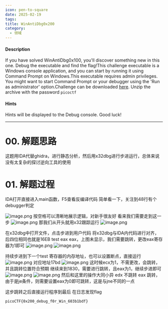 ```yaml
---
icon: pen-to-square
date: 2025-02-19
tags: 
title: WinAntiDbg0x200
category:
  - 领域
---
```

#### Description

If you have solved WinAntiDbg0x100, you'll discover something new in this one. Debug the executable and find the flag!This challenge executable is a Windows console application, and you can start by running it using Command Prompt on Windows.This executable requires admin privileges. You might want to start Command Prompt or your debugger using the 'Run as administrator' option.Challenge can be downloaded [here](https://artifacts.picoctf.net/c_titan/145/WinAntiDbg0x200.zip). Unzip the archive with the password `picoctf`

#### Hints 

Hints will be displayed to the Debug console. Good luck!

---
# 00. 解题思路
这题用IDA代替ghidra，进行静态分析，然后用x32dbg进行步进运行，总体来说没有太复杂的探讨逆向工具的使用
# 01. 解题过程
IDA打开直接进入main函数，F5查看反编译代码
简单看一下，关注到48行有个debugger判定

![image.png](https://cdn.jsdelivr.net/gh/fakeppa/blog-img/20250219215853.png)
按空格可以清晰地展示逻辑，对新手很友好
看来我们需要走到这一步
![image.png](https://cdn.jsdelivr.net/gh/fakeppa/blog-img/20250219220045.png)
那我们从开头就用x32跟踪运行
![image.png](https://cdn.jsdelivr.net/gh/fakeppa/blog-img/20250219220925.png)

在x32dbg中打开文件，点击步进到用户代码
将x32dbg与IDA内代码进行对齐，后四位相同也就是16EB test eax eax，上图未显示，我们需要跳转，更改eax寄存器为1即可
![image.png](https://cdn.jsdelivr.net/gh/fakeppa/blog-img/20250219221353.png)
![image.png](https://cdn.jsdelivr.net/gh/fakeppa/blog-img/20250219221428.png)

持续步进到下一个test 寄存器的内存地址，也可以设置断点，直接运行
![image.png](https://cdn.jsdelivr.net/gh/fakeppa/blog-img/20250219221726.png)
对应地址17bd
![image.png](https://cdn.jsdelivr.net/gh/fakeppa/blog-img/20250219221843.png)
这时候ecx为1，不需更改，会跳转，并且跳转位置符合预期
继续来到1830，需要进行跳转，且eax为1，继续步进即可
![image.png](https://cdn.jsdelivr.net/gh/fakeppa/blog-img/20250219222043.png)
![image.png](https://cdn.jsdelivr.net/gh/fakeppa/blog-img/20250219222118.png)
然后和这里的操作大同小异
edx 不跳转
eax 跳转，由于是je条件，则需要设置eax为0即可跳转，这是与jne不同的一点

这步跳转之后直接运行程序到最后
在日志发现flag
```
picoCTF{0x200_debug_f0r_Win_603b1bdf}
```
